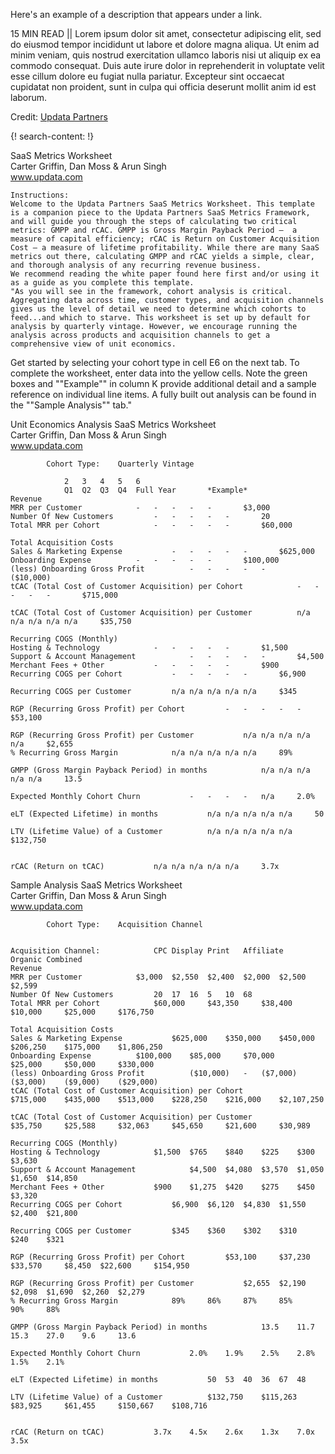 Here's an example of a description that appears under a link.

15 MIN READ || Lorem ipsum dolor sit amet, consectetur adipiscing elit, sed do eiusmod tempor incididunt ut labore et dolore magna aliqua. Ut enim ad minim veniam, quis nostrud exercitation ullamco laboris nisi ut aliquip ex ea commodo consequat. Duis aute irure dolor in reprehenderit in voluptate velit esse cillum dolore eu fugiat nulla pariatur. Excepteur sint occaecat cupidatat non proident, sunt in culpa qui officia deserunt mollit anim id est laborum.

Credit: [Updata Partners](http://updata.com/)



{! search-content: !}

SaaS Metrics Worksheet				
Carter Griffin, Dan Moss & Arun Singh				
www.updata.com				
				
				
	Instructions:			
	Welcome to the Updata Partners SaaS Metrics Worksheet. This template is a companion piece to the Updata Partners SaaS Metrics Framework, and will guide you through the steps of calculating two critical metrics: GMPP and rCAC. GMPP is Gross Margin Payback Period –  a measure of capital efficiency; rCAC is Return on Customer Acquisition Cost – a measure of lifetime profitability. While there are many SaaS metrics out there, calculating GMPP and rCAC yields a simple, clear, and thorough analysis of any recurring revenue business.			
	We recommend reading the white paper found here first and/or using it as a guide as you complete this template.			
	"As you will see in the framework, cohort analysis is critical. Aggregating data across time, customer types, and acquisition channels gives us the level of detail we need to determine which cohorts to feed...and which to starve. This worksheet is set up by default for analysis by quarterly vintage. However, we encourage running the analysis across products and acquisition channels to get a comprehensive view of unit economics.

Get started by selecting your cohort type in cell E6 on the next tab. To complete the worksheet, enter data into the yellow cells. Note the green boxes and ""Example"" in column K provide additional detail and a sample reference on individual line items. A fully built out analysis can be found in the ""Sample Analysis"" tab."			
				



Unit Economics Analysis
SaaS Metrics Worksheet												
Carter Griffin, Dan Moss & Arun Singh												
www.updata.com												
												
												
			Cohort Type:	Quarterly Vintage								
												
				2	3	4	5	6				
				Q1	Q2	Q3	Q4	Full Year		*Example*		
	Revenue											
	MRR per Customer			- 	- 	- 	- 	- 		$3,000 		
	Number Of New Customers			-	-	-	-	-		20 		
	Total MRR per Cohort			- 	- 	- 	- 	- 		$60,000 		
												
	Total Acquisition Costs											
	Sales & Marketing Expense			- 	- 	- 	- 	- 		$625,000 		
	Onboarding Expense			- 	- 	- 	- 	- 		$100,000 		
	(less) Onboarding Gross Profit			- 	- 	- 	- 	- 		($10,000)		
	tCAC (Total Cost of Customer Acquisition) per Cohort			- 	- 	- 	- 	- 		$715,000 		
												
	tCAC (Total Cost of Customer Acquisition) per Customer			n/a	n/a	n/a	n/a	n/a		$35,750 		
												
	Recurring COGS (Monthly)											
	Hosting & Technology			- 	- 	- 	- 	- 		$1,500 		
	Support & Account Management			- 	- 	- 	- 	- 		$4,500 		
	Merchant Fees + Other			- 	- 	- 	- 	- 		$900 		
	Recurring COGS per Cohort			- 	- 	- 	- 	- 		$6,900 		
												
	Recurring COGS per Customer			n/a	n/a	n/a	n/a	n/a		$345 		
												
	RGP (Recurring Gross Profit) per Cohort			- 	- 	- 	- 	- 		$53,100 		
												
	RGP (Recurring Gross Profit) per Customer			n/a	n/a	n/a	n/a	n/a		$2,655 		
	% Recurring Gross Margin			n/a	n/a	n/a	n/a	n/a		89% 		
												
	GMPP (Gross Margin Payback Period) in months			n/a	n/a	n/a	n/a	n/a		13.5 		
												
	Expected Monthly Cohort Churn			- 	- 	- 	- 	n/a		2.0% 		
												
	eLT (Expected Lifetime) in months			n/a	n/a	n/a	n/a	n/a		50 		
												
	LTV (Lifetime Value) of a Customer			n/a	n/a	n/a	n/a	n/a		$132,750 		
												
												
	rCAC (Return on tCAC)			n/a	n/a	n/a	n/a	n/a		3.7x 		




Sample Analysis
SaaS Metrics Worksheet												
Carter Griffin, Dan Moss & Arun Singh												
www.updata.com												
												
												
			Cohort Type:	Acquisition Channel								
												
												
	Acquisition Channel:			CPC	Display	Print	Affiliate	Organic	Combined			
	Revenue											
	MRR per Customer			$3,000 	$2,550 	$2,400 	$2,000 	$2,500 	$2,599 			
	Number Of New Customers			20 	17 	16 	5 	10 	68 			
	Total MRR per Cohort			$60,000 	$43,350 	$38,400 	$10,000 	$25,000 	$176,750 			
												
	Total Acquisition Costs											
	Sales & Marketing Expense			$625,000 	$350,000 	$450,000 	$206,250 	$175,000 	$1,806,250 			
	Onboarding Expense			$100,000 	$85,000 	$70,000 	$25,000 	$50,000 	$330,000 			
	(less) Onboarding Gross Profit			($10,000)	- 	($7,000)	($3,000)	($9,000)	($29,000)			
	tCAC (Total Cost of Customer Acquisition) per Cohort			$715,000 	$435,000 	$513,000 	$228,250 	$216,000 	$2,107,250 			
												
	tCAC (Total Cost of Customer Acquisition) per Customer			$35,750 	$25,588 	$32,063 	$45,650 	$21,600 	$30,989 			
												
	Recurring COGS (Monthly)											
	Hosting & Technology			$1,500 	$765 	$840 	$225 	$300 	$3,630 			
	Support & Account Management			$4,500 	$4,080 	$3,570 	$1,050 	$1,650 	$14,850 			
	Merchant Fees + Other			$900 	$1,275 	$420 	$275 	$450 	$3,320 			
	Recurring COGS per Cohort			$6,900 	$6,120 	$4,830 	$1,550 	$2,400 	$21,800 			
												
	Recurring COGS per Customer			$345 	$360 	$302 	$310 	$240 	$321 			
												
	RGP (Recurring Gross Profit) per Cohort			$53,100 	$37,230 	$33,570 	$8,450 	$22,600 	$154,950 			
												
	RGP (Recurring Gross Profit) per Customer			$2,655 	$2,190 	$2,098 	$1,690 	$2,260 	$2,279 			
	% Recurring Gross Margin			89% 	86% 	87% 	85% 	90% 	88% 			
												
	GMPP (Gross Margin Payback Period) in months			13.5 	11.7 	15.3 	27.0 	9.6 	13.6 			
												
	Expected Monthly Cohort Churn			2.0% 	1.9% 	2.5% 	2.8% 	1.5% 	2.1% 			
												
	eLT (Expected Lifetime) in months			50 	53 	40 	36 	67 	48 			
												
	LTV (Lifetime Value) of a Customer			$132,750 	$115,263 	$83,925 	$61,455 	$150,667 	$108,716 			
												
												
	rCAC (Return on tCAC)			3.7x 	4.5x 	2.6x 	1.3x 	7.0x 	3.5x 			




